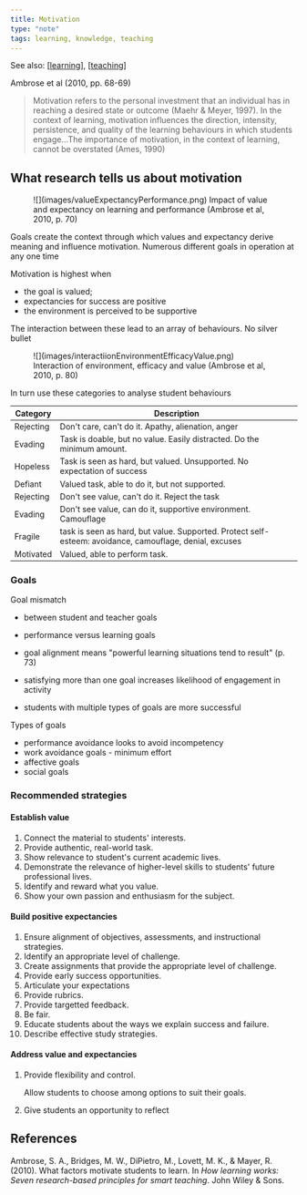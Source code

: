 ```yaml
---
title: Motivation
type: "note"
tags: learning, knowledge, teaching
---
```


See also: [[learning]], [[teaching]]

Ambrose et al (2010, pp. 68-69)
> Motivation refers to the personal investment that an individual has in reaching a desired state or outcome (Maehr & Meyer, 1997). In the context of learning, motivation influences the direction, intensity, persistence, and quality of the learning behaviours in which students engage...The importance of motivation, in the context of learning, cannot be overstated (Ames, 1990)

## What research tells us about motivation


<figure markdown>
![](images/valueExpectancyPerformance.png)
<caption>Impact of value and expectancy on learning and performance (Ambrose et al, 2010, p. 70)</caption>
</figure>

Goals create the context through which values and expectancy derive meaning and influence motivation. Numerous different goals in operation at any one time

Motivation is highest when

- the goal is valued;
- expectancies for success are positive
- the environment is perceived to be supportive

The interaction between these lead to an array of behaviours. No silver bullet

<figure markdown>
![](images/interactiionEnvironmentEfficacyValue.png)
<caption>Interaction of environment, efficacy and value (Ambrose et al, 2010, p. 80)</caption>
</figure>

In turn use these categories to analyse student behaviours

| Category | Description | 
| -------- | ------------------- | 
| Rejecting | Don't care, can't do it. Apathy, alienation, anger | 
| Evading | Task is doable, but no value. Easily distracted. Do the minimum amount. | 
| Hopeless | Task is seen as hard, but valued. Unsupported. No expectation of success | 
| Defiant | Valued task, able to do it, but not supported.  | 
| Rejecting | Don't see value, can't do it. Reject the task | 
| Evading | Don't see value, can do it, supportive environment. Camouflage |
| Fragile | task is seen as hard, but value. Supported. Protect self-esteem: avoidance, camouflage, denial, excuses  | 
| Motivated | Valued, able to perform task. |

### Goals

Goal mismatch

- between student and teacher goals
- performance versus learning goals


- goal alignment means "powerful learning situations tend to result" (p. 73)
- satisfying more than one goal increases likelihood of engagement in activity
- students with multiple types of goals are more successful

Types of goals

- performance avoidance looks to avoid incompetency
- work avoidance goals - minimum effort
- affective goals
- social goals

### Recommended strategies

#### Establish value

1. Connect the material to students' interests. 
2. Provide authentic, real-world task.
3. Show relevance to student's current academic lives.
4. Demonstrate the relevance of higher-level skills to students' future professional lives.
5. Identify and reward what you value.
6. Show your own passion and enthusiasm for the subject.

#### Build positive expectancies

1. Ensure alignment of objectives, assessments, and instructional strategies. 
2. Identify an appropriate level of challenge.
3. Create assignments that provide the appropriate level of challenge. 
4. Provide early success opportunities. 
5. Articulate your expectations
6. Provide rubrics. 
7. Provide targetted feedback. 
8. Be fair. 
9. Educate students about the ways we explain success and failure. 
10. Describe effective study strategies. 

#### Address value and expectancies

1. Provide flexibility and control.

    Allow students to choose among options to suit their goals.

2. Give students an opportunity to reflect

## References

Ambrose, S. A., Bridges, M. W., DiPietro, M., Lovett, M. K., & Mayer, R. (2010). What factors motivate students to learn. In *How learning works: Seven research-based principles for smart teaching*. John Wiley & Sons.





[//begin]: # "Autogenerated link references for markdown compatibility"
[learning]: ../Learning/learning "Learning"
[teaching]: ../Teaching/teaching "Teaching"
[//end]: # "Autogenerated link references"